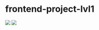 # frontend-project-lvl1
<a href="https://codeclimate.com/github/codeclimate/codeclimate/maintainability"><img src="https://api.codeclimate.com/v1/badges/a99a88d28ad37a79dbf6/maintainability" /></a>
![](https://github.com/NahshonYermiyahu/frontend-project-lvl1/blob/master/.github/workflows/node.js.yml/Run%20linter/badge.svg)
